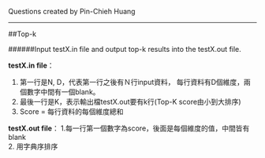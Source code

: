 Questions created by Pin-Chieh Huang
*****

##Top-k

######Input testX.in file and output top-k results into the testX.out file.

**testX.in file**：
1. 第一行是N, D，代表第一行之後有Ｎ行input資料， 每行資料有D個維度，兩個數字中間有一個blank。</br>
2. 最後一行是K，表示輸出檔testX.out要有k行(Top-K score由小到大排序)</br>
3. Score = 每行資料的每個維度總和

**testX.out file**：
1.每一行第一個數字為score，後面是每個維度的值，中間皆有blank</br>
2. 用字典序排序